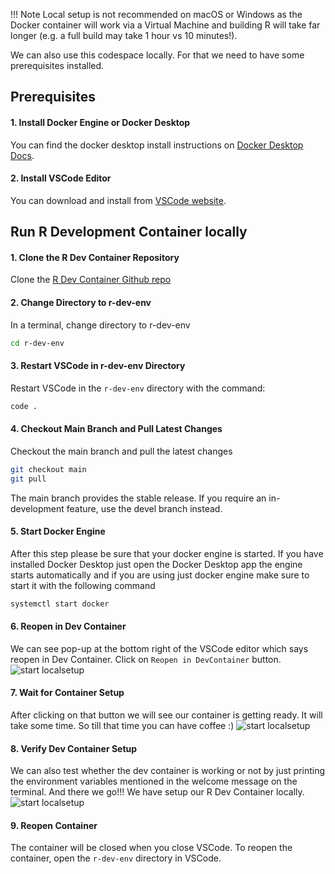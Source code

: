 
!!! Note
    Local setup is not recommended on macOS or Windows as the Docker
    container will work via a Virtual Machine and building R will take
    far longer (e.g. a full build may take 1 hour vs 10 minutes!).
    
We can also use this codespace locally. For that we need to have some 
prerequisites installed.

## Prerequisites 

#### 1. Install Docker Engine or Docker Desktop
 You can find the docker desktop install instructions on 
 [Docker Desktop Docs](https://www.docker.com/products/docker-desktop/).
#### 2. Install VSCode Editor
 You can download and install from [VSCode website](https://code.visualstudio.com/download).

## Run R Development Container locally 

#### 1. Clone the R Dev Container Repository
Clone the [R Dev Container Github repo](https://github.com/r-devel/r-dev-env/)
#### 2. Change Directory to r-dev-env
In a terminal, change directory to r-dev-env
```bash
cd r-dev-env
```
#### 3. Restart VSCode in r-dev-env Directory
Restart VSCode in the `r-dev-env` directory with the command:
```bash
code .
```
#### 4. Checkout Main Branch and Pull Latest Changes
Checkout the main branch and pull the latest changes
```bash
git checkout main
git pull
```

The main branch provides the stable release. If you require an in-development
feature, use the devel branch instead.


#### 5. Start Docker Engine
After this step please be sure that your docker engine is started. If you 
have installed Docker Desktop just open the Docker Desktop app the engine
starts automatically and if you are using just docker engine make sure to 
start it with the following command

```bash
systemctl start docker
```

#### 6. Reopen in Dev Container
We can see pop-up at the bottom right of the VSCode editor which says reopen
in Dev Container. 
Click on `Reopen in DevContainer` button.                                              
![start localsetup](../../assets/rdev13.png)

#### 7. Wait for Container Setup
After clicking on that button we will see our container is getting ready. 
It will take some time. So till that time you can have coffee :)
![start localsetup](../../assets/rdev24.png)
#### 8. Verify Dev Container Setup
We can also test whether the dev container is working or not by just 
printing the environment variables mentioned in the welcome message 
on the terminal. And there we go!!! We have setup our R Dev Container 
locally.
![start localsetup](../../assets/rdev25.png)

#### 9. Reopen Container
The container will be closed when you close VSCode. To reopen the 
container, open the `r-dev-env` directory in VSCode.
